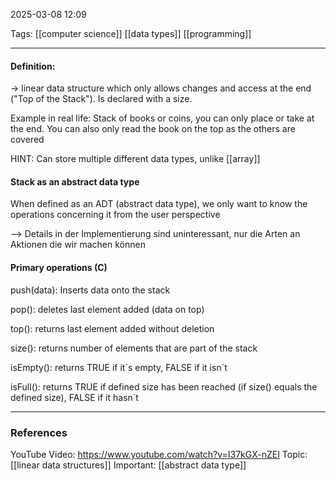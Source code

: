 2025-03-08 12:09

Tags: [[computer science]] [[data types]] [[programming]] 

------------------------------------------------
#### Definition: 

-> linear data structure which only allows changes and access at the end ("Top of the Stack"). Is declared with a size.

Example in real life: Stack of books or coins, you can only place or take at the end. You can also only read the book on the top as the others are covered

HINT: Can store multiple different data types, unlike [[array]]

#### Stack as an abstract data type

When defined as an ADT (abstract data type), we only want to know the operations concerning it from the user perspective

--> Details in der Implementierung sind uninteressant, nur die Arten an Aktionen die wir machen können

#### Primary operations (C)

push(data):
	Inserts data onto the stack

pop():
	deletes last element added (data on top)

top():
	returns last element added without deletion

size():
	returns number of elements that are part of the stack

isEmpty():
	returns TRUE if it´s empty, FALSE if it isn´t

isFull():
	returns TRUE if defined size has been reached (if size() equals the defined size), FALSE if it hasn´t








------------------------------------------------------
### References

YouTube Video: https://www.youtube.com/watch?v=I37kGX-nZEI
Topic: [[linear data structures]] 
Important: [[abstract data type]] 

